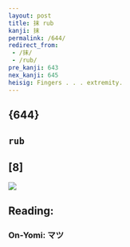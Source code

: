 ```yaml
---
layout: post
title: 抹 rub
kanji: 抹
permalink: /644/
redirect_from:
 - /抹/
 - /rub/
pre_kanji: 643
nex_kanji: 645
heisig: Fingers . . . extremity.
---
```


## {644}

## `rub`

## [8]

<div class="stroke"><img src="E68AB9.png" /></div>

## Reading:

### On-Yomi: マツ
